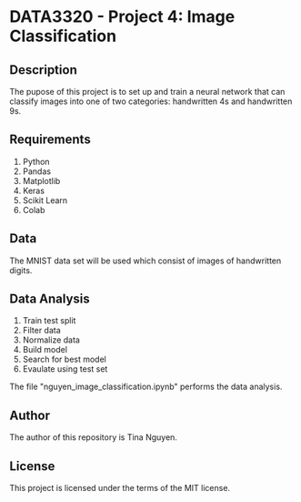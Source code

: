 # DATA3320 - Project 4: Image Classification

## Description
The pupose of this project is to set up and train a neural network that can classify images into one of two categories: handwritten 4s and handwritten 9s.

## Requirements
1. Python
2. Pandas
3. Matplotlib
4. Keras
5. Scikit Learn
6. Colab

## Data
The MNIST data set will be used which consist of images of handwritten digits.

## Data Analysis
1. Train test split
2. Filter data
3. Normalize data
4. Build model
5. Search for best model
6. Evaulate using test set

The file "nguyen_image_classification.ipynb" performs the data analysis.

## Author
The author of this repository is Tina Nguyen.

## License
This project is licensed under the terms of the MIT license.

